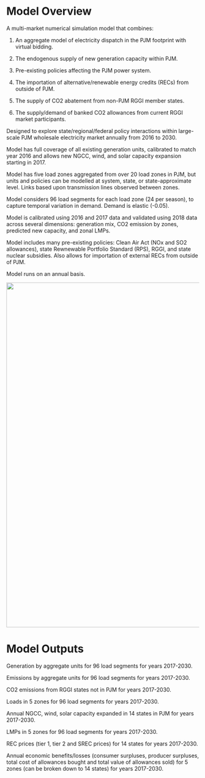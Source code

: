 # Model Overview
A multi-market numerical simulation model that combines:

1. An aggregate model of electricity dispatch in the PJM footprint with virtual bidding.

2. The endogenous supply of new generation capacity within PJM.

3. Pre-existing policies affecting the PJM power system.

4. The importation of alternative/renewable energy credits (RECs) from outside of PJM.

5. The supply of CO2 abatement from non-PJM RGGI member states.

6. The supply/demand of banked CO2 allowances from current RGGI market participants.


Designed to explore state/regional/federal policy interactions within large-scale PJM wholesale electricity market annually from 2016 to 2030. 

Model has full coverage of all existing generation units, calibrated to match year 2016 and allows new NGCC, wind, and solar capacity expansion starting in 2017.

Model has five load zones aggregated from over 20 load zones in PJM, but units and policies can be modelled at system, state, or state-approximate level. Links based upon transmission lines observed  between  zones.

Model considers 96 load segments for each load zone (24 per season), to capture temporal variation in demand. Demand  is elastic (-0.05).

Model is calibrated using 2016 and 2017 data and validated using 2018 data across several dimensions: generation mix, CO2 emission by zones, predicted new capacity, and zonal LMPs.

Model includes many pre-existing policies: Clean Air Act (NOx and SO2 allowances), state Rewnewable Portfolio Standard (RPS), RGGI, and state nuclear subsidies. Also allows for importation of external RECs from outside of PJM.

Model runs on an annual basis.

<img src="https://user-images.githubusercontent.com/56058936/100789477-801ee300-33e4-11eb-8a79-854d6b52a522.png" width="900">

# Model Outputs
Generation by aggregate units for 96 load segments for years 2017-2030.

Emissions by aggregate units for 96 load segments for years 2017-2030.

CO2 emissions from RGGI states not in PJM for years 2017-2030.

Loads in 5 zones for 96 load segments for years 2017-2030.

Annual NGCC, wind, solar capacity expanded in 14 states in PJM for years 2017-2030.

LMPs in 5 zones for 96 load segments for years 2017-2030.

REC prices (tier 1, tier 2 and SREC prices) for 14 states for years 2017-2030.

Annual economic benefits/losses (consumer surpluses, producer surpluses, total cost of allowances bought and total value of allowances sold) for 5 zones (can be broken down to 14 states) for years 2017-2030.
